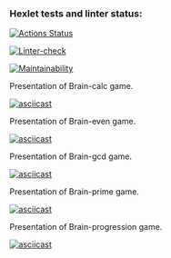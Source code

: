 ### Hexlet tests and linter status:
[![Actions Status](https://github.com/CerberStrix/frontend-project-lvl1/workflows/hexlet-check/badge.svg)](https://github.com/CerberStrix/frontend-project-lvl1/actions)

[![Linter-check](https://github.com/CerberStrix/frontend-project-lvl1/actions/workflows/linter-check.yml/badge.svg)](https://github.com/CerberStrix/frontend-project-lvl1/actions/workflows/linter-check.yml)

[![Maintainability](https://api.codeclimate.com/v1/badges/278b54b6d1e73f902124/maintainability)](https://codeclimate.com/github/CerberStrix/frontend-project-lvl1/maintainability)

Presentation of Brain-calc game.

[![asciicast](https://asciinema.org/a/436864.svg)](https://asciinema.org/a/436864)

Presentation of Brain-even game.

[![asciicast](https://asciinema.org/a/RxLW5wWxMJMmZ7hVvAHU6nQMb.svg)](https://asciinema.org/a/RxLW5wWxMJMmZ7hVvAHU6nQMb)

Presentation of Brain-gcd game.

[![asciicast](https://asciinema.org/a/to58FBJlMIG70bRjIh3HuhE8S.svg)](https://asciinema.org/a/to58FBJlMIG70bRjIh3HuhE8S)

Presentation of Brain-prime game.

[![asciicast](https://asciinema.org/a/9BBPmTIirYUtqU0yhb48OGGUU.svg)](https://asciinema.org/a/9BBPmTIirYUtqU0yhb48OGGUU)

Presentation of Brain-progression game.

[![asciicast](https://asciinema.org/a/vbNqRMu6C6moZA0HIXUPmPmH3.svg)](https://asciinema.org/a/vbNqRMu6C6moZA0HIXUPmPmH3)
